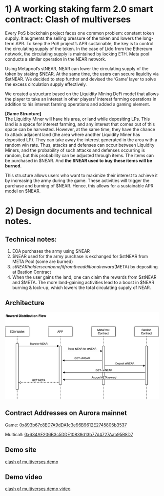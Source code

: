 # 1) A working staking farm 2.0 smart contract: Clash of multiverses

Every PoS blockchain project faces one common problem: constant token supply. It augments the selling pressure of the token and lowers the long-term APR. To keep the PoS project’s APR sustainable, the key is to control the circulating supply of the token. In the case of Lido from the Ethereum network, the circulating supply is maintained by locking ETH. Meta pool conducts a similar operation in the NEAR network.  
 
Using Metapool’s stNEAR, NEAR can lower the circulating supply of the token by staking $NEAR. At the same time, the users can secure liquidity via $stNEAR. We decided to step further and devised the ‘Game’ layer to solve the excess circulation supply effectively.

We created a structure based on the Liquidity Mining DeFi model that allows the player to take an interest in other players’ interest farming operations in addition to his interest farming operations and added a gaming element.

**[Game Structure]**  
The Liquidity Miner will have his area, or land while depositing LPs. This land is a space for interest farming, and any interest that comes out of this space can be harvested. However, at the same time, they have the chance to attack adjacent land (the area where another Liquidity Miner has deposited LP). They can take away the interest generated in the area with a random win rate.
Thus, attacks and defenses can occur between Liquidity Miners, and the probability of such attacks and defenses occurring is random, but this probability can be adjusted through items. The items can be purchased in $NEAR. And **the $NEAR used to buy these items will be burned.** 


This structure allows users who want to maximize their interest to achieve it by increasing the army during the game. These activities will trigger the purchase and burning of $NEAR. Hence, this allows for a sustainable APR model on $NEAR. 

# 2) Design documents and technical notes.
## Technical notes:

1. EOA purchases the army using $NEAR 
2. $NEAR used for the army purchase is exchanged for $stNEAR from META Pool (some are burned) 
3. $stNEAR holders can benefit from the additional reward ($META) by depositing at Bastion Contract  
4. When the user gains the land, one can claim the rewards from $stNEAR and $META. The more land-gaining activities lead to a boost in $NEAR burning & lock-up, which lowers the total circulating supply of NEAR.


## Architecture
![alt text](./flow.png)

## Contract Addresses on Aurora mainnet
Game: [0x893b67c8ED7A9dDA1c3e96B9612E2745805b3537](https://aurorascan.dev/address/0x893b67c8ED7A9dDA1c3e96B9612E2745805b3537)

Multicall: [0x634AF206B3c5DDE10839d13b77d4727Aab95B8D7](https://aurorascan.dev/address/0x634AF206B3c5DDE10839d13b77d4727Aab95B8D7)

## Demo site
[clash of multiverses demo](http://clash-of-multiverses.s3-website-us-west-1.amazonaws.com/)

## Demo video
[clash of multiverses demo video](https://www.youtube.com/watch?v=diQa94kJMGY)
